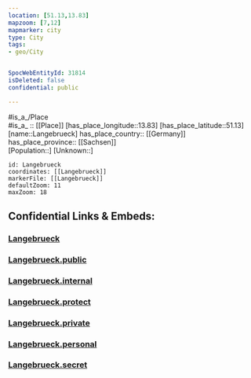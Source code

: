 ```yaml
---
location: [51.13,13.83] 
mapzoom: [7,12] 
mapmarker: city 
type: City
tags:
- geo/City


SpocWebEntityId: 31814
isDeleted: false
confidential: public

---
```

#is_a_/Place  
#is_a_ :: [[Place]] 
[has_place_longitude::13.83] 
[has_place_latitude::51.13] 
[name::Langebrueck] 
has_place_country:: [[Germany]]  
has_place_province:: [[Sachsen]]  
[Population::] 
[Unknown::] 


```leaflet
id: Langebrueck
coordinates: [[Langebrueck]] 
markerFile: [[Langebrueck]] 
defaultZoom: 11 
maxZoom: 18
```


## Confidential Links & Embeds: 

### [Langebrueck](/_Standards/Earth/Continent/Europe/Europe~Central/Germany/Germany~East/Sachsen/counties~Sachsen/Dresden/City/Langebrueck.md) 

### [Langebrueck.public](/_public/Earth/Continent/Europe/Europe~Central/Germany/Germany~East/Sachsen/counties~Sachsen/Dresden/City/Langebrueck.public.md) 

### [Langebrueck.internal](/_internal/Earth/Continent/Europe/Europe~Central/Germany/Germany~East/Sachsen/counties~Sachsen/Dresden/City/Langebrueck.internal.md) 

### [Langebrueck.protect](/_protect/Earth/Continent/Europe/Europe~Central/Germany/Germany~East/Sachsen/counties~Sachsen/Dresden/City/Langebrueck.protect.md) 

### [Langebrueck.private](/_private/Earth/Continent/Europe/Europe~Central/Germany/Germany~East/Sachsen/counties~Sachsen/Dresden/City/Langebrueck.private.md) 

### [Langebrueck.personal](/_personal/Earth/Continent/Europe/Europe~Central/Germany/Germany~East/Sachsen/counties~Sachsen/Dresden/City/Langebrueck.personal.md) 

### [Langebrueck.secret](/_secret/Earth/Continent/Europe/Europe~Central/Germany/Germany~East/Sachsen/counties~Sachsen/Dresden/City/Langebrueck.secret.md)

